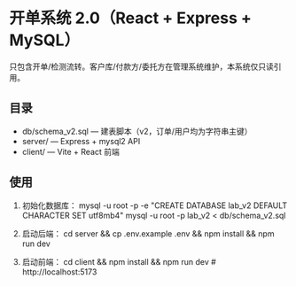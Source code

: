 # 开单系统 2.0（React + Express + MySQL）
只包含开单/检测流转。客户库/付款方/委托方在管理系统维护，本系统仅只读引用。

## 目录
- db/schema_v2.sql — 建表脚本（v2，订单/用户均为字符串主键）
- server/ — Express + mysql2 API
- client/ — Vite + React 前端

## 使用
1) 初始化数据库：
  mysql -u root -p -e "CREATE DATABASE lab_v2 DEFAULT CHARACTER SET utf8mb4"
  mysql -u root -p lab_v2 < db/schema_v2.sql

2) 启动后端：
  cd server && cp .env.example .env && npm install && npm run dev

3) 启动前端：
  cd client && npm install && npm run dev  # http://localhost:5173
